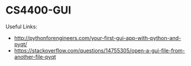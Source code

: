 ﻿# CS4400-GUI
 
 Useful Links: 
 
 * http://pythonforengineers.com/your-first-gui-app-with-python-and-pyqt/
 * https://stackoverflow.com/questions/14755305/open-a-gui-file-from-another-file-pyqt
